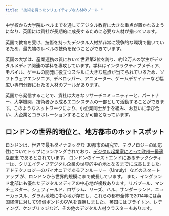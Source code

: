 ```yaml
---
title: "技術を持ったクリエイティブな人材のプール "
---
```

中学校から大学院レベルまでを通してデジタル教育に大きな重点が置かれるようになり、英国には貴社が長期的に成長するために必要な人材が揃っています。

英国で教育を受け、技術を持ったデジタル人材が非常に競争的な環境で働いているため、最先端のレベルの技術を保つことができています。

英国の大学は、産業連携の質において世界第2位を誇り、約12万人の学生がデジタルメディア関連の学科を専攻しています。学科はインタラクティブメディア、モバイル、ゲームの開発に役立つスキルに大きな焦点が当てられているため、ソフトウェアエンジニア、デベロッパー、アニメーター、ゲームデザイナーなど幅広い専門分野にわたる人材のプールがあります。

英国から発信することで、貴社は大きなリサーチコミュニティーと、パートナー、大学機関、技術者から成るエコシステムの一部として活動することができます。このようなネットワークにより、小企業同士が手を組み、お互いに学び合い、大企業とコラボレーションすることが可能となっています。

## ロンドンの世界的地位と、地方都市のホットスポット

ロンドンは、世界で最もダイナミックな 30都市の研究で、テクノロジーの即応性についてトップにランキングされており、[デジタル起業家にとって欧州一最適な都市](https://digitalcityindex.eu/city/16) であるとされています。
ロンドンのイーストエンドにあるテックシティーは、クリエイティブデジタル企業の世界的中心地となるまでに成長しました。アドテクノロジーのパイオニアであるアンルーリー（Unruly）などのスタートアップ が、ロンドンから世界的規模にまで成長しています。
また、イングランド北部にも優れたデジタルメディアの中心地が複数あります。リバプール、マンチェスター、シェフィールド、ロザラム、リーズ、ハル、サンダーランド、ニューカッスル、ダラム地域に中心地が存在し、これらの都市全体で2014年には英国経済に対して99億ポンドのGVAを貢献しました。
英国にはブライトン、レディング、ケンブリッジなど、その他のデジタル人材クラスターもあります。
